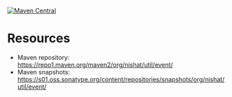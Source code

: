 [![Maven Central](https://maven-badges.herokuapp.com/maven-central/org.nishat.util/event/badge.svg)](https://maven-badges.herokuapp.com/maven-central/org.nishat.util/event)

# Resources
- Maven repository: https://repo1.maven.org/maven2/org/nishat/util/event/
- Maven snapshots: https://s01.oss.sonatype.org/content/repositories/snapshots/org/nishat/util/event/
